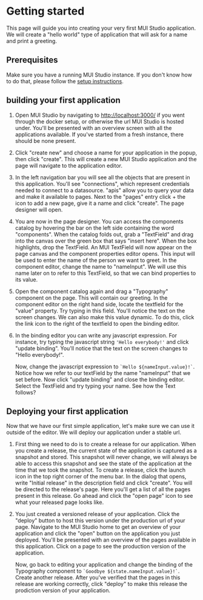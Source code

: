 # Getting started

This page will guide you into creating your very first MUI Studio application. We will create a "hello world" type of application that will ask for a name and print a greeting.

## Prerequisites

Make sure you have a running MUI Studio instance. If you don't know how to do that, please follow the [setup instructions](./setup.md).

## building your first application

1. Open MUI Studio by navigating to [http://localhost:3000/](http://localhost:3000/) if you went through the docker setup, or otherwise the url MUI Studio is hosted under. You'll be presented with an overview screen with all the applications available. If you've started from a fresh instance, there should be none present.

   <!-- TODO: screenshot "apps overview" -->

1. Click "create new" and choose a name for your application in the popup, then click "create". This will create a new MUI Studio application and the page will navigate to the application editor.

   <!-- TODO: screenshot "editor overview" -->

1. In the left navigation bar you will see all the objects that are present in this application. You'll see "connections", which represent credentials needed to connect to a datasource. "apis" allow you to query your data and make it available to pages. Next to the "pages" entry click + the icon to add a new page, give it a name and click "create". The page designer will open.

   <!-- TODO: screenshot "page designer" -->

1. You are now in the page designer. You can access the components catalog by hovering the bar on the left side containing the word "components". When the catalog folds out, grab a "TextField" and drag into the canvas over the green box that says "insert here". When the box highlights, drop the TextField. An MUI TextField will now appear on the page canvas and the component properties editor opens. This input will be used to enter the name of the person we want to greet. In the component editor, change the name to "nameInput". We will use this name later on to refer to this TextField, so that we can bind properties to its value.

   <!-- TODO: screenshot "page + textfield + component editor with name update" -->

1. Open the component catalog again and drag a "Typography" component on the page. This will contain our greeting. In the component editor on the right hand side, locate the textfield for the "value" property. Try typing in this field. You'll notice the text on the screen changes. We can also make this value dynamic. To do this, click the link icon to the right of the textfield to open the binding editor.

   <!-- TODO: screenshot "detail value input + link icon" -->

1. In the binding editor you can write any javascript expression. For instance, try typing the javascript string `'Hello everybody!'` and click "update binding". You'll notice that the text on the screen changes to "Hello everybody!".

   Now, change the javascript expression to `` `Hello ${nameInput.value}!` ``. Notice how we refer to our textField by the name "nameInput" that we set before. Now click "update binding" and close the binding editor. Select the TextField and try typing your name. See how the Text follows?

   <!-- TODO: screenshot "Show working application" -->

## Deploying your first application

Now that we have our first simple application, let's make sure we can use it outside of the editor. We will deploy our application under a stable url.

1. First thing we need to do is to create a release for our application. When you create a release, the current state of the application is captured as a snapshot and stored. This snapshot will never change, we will always be able to access this snapshot and see the state of the application at the time that we took the snapshot. To create a release, click the launch icon in the top right corner of the menu bar. In the dialog that opens, write "Initial release" in the description field and click "create". You will be directed to the release's page. Here you'll get a list of all the pages present in this release. Go ahead and click the "open page" icon to see what your released page looks like.

   <!-- TODO: screenshot "Screenshot releases" -->

1. You just created a versioned release of your application. Click the "deploy" button to host this version under the production url of your page. Navigate to the MUI Studio home to get an overview of your application and click the "open" button on the application you just deployed. You'll be presented with an overview of the pages available in this application. Click on a page to see the production version of the application.

   Now, go back to editing your application and change the binding of the Typography component to `` `Goodbye ${state.nameInput.value}!` ``. Create another release. After you've verified that the pages in this release are working correctly, click "deploy" to make this release the prodiction version of your application.
